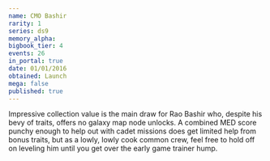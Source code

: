 ```yaml
---
name: CMO Bashir
rarity: 1
series: ds9
memory_alpha:
bigbook_tier: 4
events: 26
in_portal: true
date: 01/01/2016
obtained: Launch
mega: false
published: true
---
```


Impressive collection value is the main draw for Rao Bashir who, despite his bevy of traits, offers no galaxy map node unlocks. A combined MED score punchy enough to help out with cadet missions does get limited help from bonus traits, but as a lowly, lowly cook common crew, feel free to hold off on leveling him until you get over the early game trainer hump.
